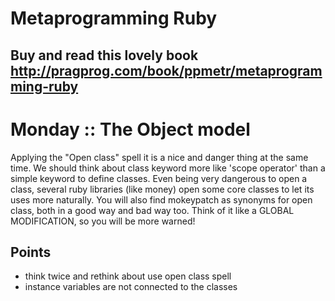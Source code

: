 # Metaprogramming Ruby
## Buy and read this lovely book http://pragprog.com/book/ppmetr/metaprogramming-ruby
# Monday :: The Object model
 Applying the "Open class" spell it is a nice and danger thing at the same time. We should think about class keyword more like 'scope operator' than a simple keyword to define classes. Even being very dangerous to open a class, several ruby libraries (like money) open some core classes to let its uses more naturally. You will also find mokeypatch as synonyms for open class, both in a good way and bad way too. Think of it like a GLOBAL MODIFICATION, so you will be more warned!

## Points
 * think twice and rethink about use open class spell
 * instance variables are not connected to the classes

